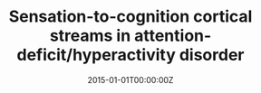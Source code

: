---
title: "Sensation-to-cognition cortical streams in attention-deficit/hyperactivity disorder"
authors:
- Susana Carmona
- Elseline Hoekzema
- Francisco X. Castellanos
- David García García
- Agustín Lage Castellanos
- Koene R. A. Van Dijk
- Francisco J. Navas Sánchez
- Kenia Martínez
- Manuel Desco
- Jorge Sepulcre
date: "2015-01-01T00:00:00Z"
doi: ""
publishDate: "2015-01-01T00:00:00Z"
publication_types: ["2"]
publication: "In *Human Brain Mapping*"
tags:
- Otros
featured: false
links:
- name: Link
  url: https://www.ncbi.nlm.nih.gov/pmc/articles/PMC4484811/
---
